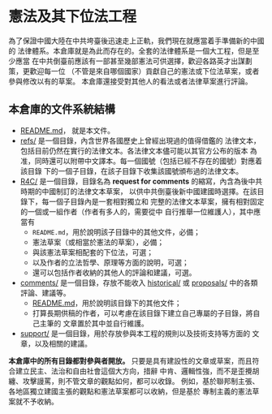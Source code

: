 # 憲法及其下位法工程

為了保證中國大陸在中共垮臺後迅速走上正軌，我們現在就應當着手準備新的中國的
法律體系。本倉庫就是為此而存在的。全套的法律體系是一個大工程，但是至少應當
在中共倒臺前應該有一部甚至幾部憲法可供選擇，歡迎各路英才出謀劃策，更歡迎每一位
（不管是來自哪個國家）貢獻自己的憲法或下位法草案，或者參與修改以有的草案。
本倉庫還接受對其他人的看法或者法律草案進行評論。

## 本倉庫的文件系統結構

* [README.md](README.md)， 就是本文件。
* [refs/](refs) 是一個目錄，內含世界各國歷史上曾經出現過的值得借鑑的
  法律文本，包括目前仍然在實行的法律文本。各法律文本儘可能以其官方公布的版本
  為准，同時還可以附帶中文譯本。每一個國號（包括已經不存在的國號）對應着該目錄
  下的一個子目錄，在該子目錄下收集該國號頒布過的法律文本。
* [R4C/](R4C) 是一個目錄，目錄名為 **request for comments** 的縮寫，內含為後中共
  時期的中國制訂的法律文本草案，
  以供中共倒臺後新中國建國時選擇。在該目錄下，每一個子目錄內是一套相對獨立和
  完整的法律文本草案，擁有相對固定的一個或一組作者（作者有多人的，需要從中
  自行推舉一位維護人），其中應當有
    * `README.md`，用於說明該子目錄中的其他文件，必備；
    * 憲法草案（或相當於憲法的草案），必備；
    * 與該憲法草案相配套的下位法，可選；
    * 以及作者的立法哲學、原理等方面的說明，可選；
    * 還可以包括作者收納的其他人的評論和建議，可選。
* [comments/](comments) 是一個目錄，存放不能收入 [historical/](historical) 或
  [proposals/](proposals) 中的各類評論、建議等。
    * [README.md](README.md)，用於說明該目錄下的其他文件；
    * 打算長期供稿的作者，可以考慮在該目錄下建立自己專屬的子目錄，將自己主筆的
      文章置於其中並自行維護。
* [support/](support) 是一個目錄，用於存放參與本工程的規則以及技術支持等方面的
  文章，以及相關的建議。

**本倉庫中的所有目錄都對參與者開放。**
只要是具有建設性的文章或草案，而且符合建立民主、法治和自由社會這個大方向，措辭
中肯、邏輯性強，而不是歪攪胡纏、攻擊謾罵，則不管文章的觀點如何，都可以收錄。
例如，基於聯邦制主張、各地區獨立建國主張的觀點和憲法草案都可以收納，但是基於
專制主義的憲法草案就不予收納。
